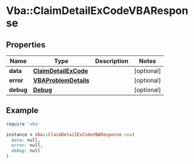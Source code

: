 # Vba::ClaimDetailExCodeVBAResponse

## Properties

| Name | Type | Description | Notes |
| ---- | ---- | ----------- | ----- |
| **data** | [**ClaimDetailExCode**](ClaimDetailExCode.md) |  | [optional] |
| **error** | [**VBAProblemDetails**](VBAProblemDetails.md) |  | [optional] |
| **debug** | [**Debug**](Debug.md) |  | [optional] |

## Example

```ruby
require 'vba'

instance = Vba::ClaimDetailExCodeVBAResponse.new(
  data: null,
  error: null,
  debug: null
)
```

